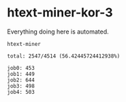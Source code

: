 # htext-miner-kor-3

Everything doing here is automated.

```
htext-miner

total: 2547/4514 (56.42445724412938%)

job0: 453
job1: 449
job2: 644
job3: 498
job4: 503
```